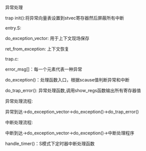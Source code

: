 异常处理

trap init():将异常向量表设置到stvec寄存器然后屏蔽所有中断

entry.S:

do_exception_vector: 用于上下文现场保存

ret_from_exception: 上下文恢复

trap.c:

error_msg[]：每一个元素代表一种异常

do_exception()：处理函数入口，根据scause值判断异常和中断

do_trap_error():  异常处理函数,调用show_regs函数输出所有寄存器值


异常处理流程:

异常到达->do_exception_vector->do_exception()->do_trap_error()


中断处理流程:

中断到达->do_exception_vector->do_exception()->中断处理程序

handle_timer()：S模式下定时器中断处理函数